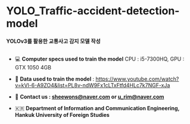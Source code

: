 # YOLO_Traffic-accident-detection-model

#### YOLOv3를 활용한 교통사고 감지 모델 작성

## 
- 💻 **Computer specs used to train the model**
        CPU : i5-7300HQ, GPU : GTX 1050 4GB

- 📒  **Data used to train the model** : 
        https://www.youtube.com/watch?v=kVl-6-A9ZO4&list=PL8v-ndW9Fx1cLTxFtfd4HLc7k7NGF-xJa

- 📮  **Contact us : sheewons@naver.com or u_rim@naver.com**

- 🇰🇷  **Department of Information and Communication Engineering, Hankuk University of Foreign Studies**
